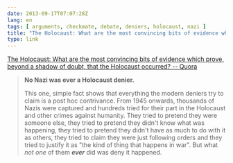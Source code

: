 ```yaml
---
date: 2013-09-17T07:07:28Z
lang: en
tags: [ arguments, checkmate, debate, deniers, holocaust, nazi ]
title: "The Holocaust: What are the most convincing bits of evidence which prove, beyond a shadow of doubt, that the Holocaust occurred? -- Quora"
type: link
---
```


[The Holocaust: What are the most convincing bits of evidence which
prove, beyond a shadow of doubt, that the Holocaust occurred? --
Quora](http://www.quora.com/The-Holocaust/What-are-the-most-convincing-bits-of-evidence-which-prove-beyond-a-shadow-of-doubt-that-the-Holocaust-occurred)

> **No Nazi was ever a Holocaust denier.**
>
> This one, simple fact shows that everything the modern deniers try to
> claim is a post hoc contrivance. From 1945 onwards, thousands of Nazis
> were captured and hundreds tried for their part in the Holocaust and
> other crimes against humanity. They tried to pretend they were someone
> else, they tried to pretend they didn't know what was happening, they
> tried to pretend they didn't have as much to do with it as others,
> they tried to claim they were just following orders and they tried to
> justify it as "the kind of thing that happens in war". But what *not
> one* of them ***ever*** did was deny it happened.

